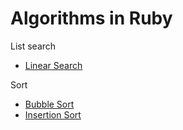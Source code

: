 # Algorithms in Ruby

List search
- [Linear Search](https://github.com/leena-h/algorithms-in-ruby/tree/master/list-search)

Sort
- [Bubble Sort](https://github.com/leena-h/algorithms-in-ruby/blob/master/sort/bubble_sort.rb)
- [Insertion Sort](https://github.com/leena-h/algorithms-in-ruby/blob/master/sort/insertion_sort.rb)
